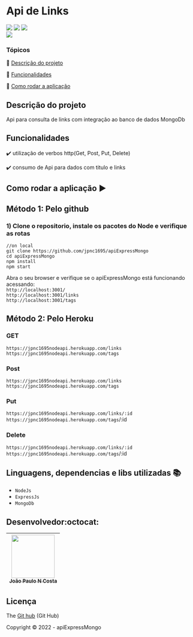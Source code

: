 <h1>Api de Links</h1> 
<p >
  <img src="https://img.shields.io/badge/express.js-%23404d59.svg?style=for-the-badge&logo=express&logoColor=%2361DAFB"/>
  <img src="https://img.shields.io/badge/MongoDB-%234ea94b.svg?style=for-the-badge&logo=mongodb&logoColor=white"/>
  <img src="https://img.shields.io/badge/Node.js-339933?style=for-the-badge&logo=nodedotjs&logoColor=white"/><br/>
  <img src="http://img.shields.io/static/v1?label=STATUS&message=EM%20DESENVOLVIMENTO&color=RED&style=for-the-badge"/>
  
</p>
<p align="center">
 
</p>

### Tópicos 

:small_blue_diamond: [Descrição do projeto](#descrição-do-projeto)

:small_blue_diamond: [Funcionalidades](#funcionalidades)

:small_blue_diamond: [Como rodar a aplicação](#como-rodar-a-aplicação-arrow_forward)

## Descrição do projeto 

<p align="justify">
  Api para consulta de links com integração ao banco de dados MongoDb
</p>

## Funcionalidades

:heavy_check_mark: utilização de verbos http(Get, Post, Put, Delete)

:heavy_check_mark: consumo de Api para dados com titulo e links

## Como rodar a aplicação :arrow_forward:

## Método 1: Pelo github
### 1) Clone o repositorio, instale os pacotes do Node e verifique as rotas

``` 
//on local
git clone https://github.com/jpnc1695/apiExpressMongo
cd apiExpressMongo
npm install
npm start
``` 
Abra o seu browser e verifique se o apiExpressMongo está funcionando acessando:</br>
`http://localhost:3001/`   
`http://localhost:3001/links`   
`http://localhost:3001/tags`   


## Método 2: Pelo Heroku
### GET 
`https://jpnc1695nodeapi.herokuapp.com/links`</br>
`https://jpnc1695nodeapi.herokuapp.com/tags`
### Post 
`https://jpnc1695nodeapi.herokuapp.com/links`</br>
`https://jpnc1695nodeapi.herokuapp.com/tags`
### Put
`https://jpnc1695nodeapi.herokuapp.com/links/:id`</br>
`https://jpnc1695nodeapi.herokuapp.com/tags`/:id
### Delete
`https://jpnc1695nodeapi.herokuapp.com/links/:id`</br>
`https://jpnc1695nodeapi.herokuapp.com/tags`/:id

## Linguagens, dependencias e libs utilizadas :books:

- ``NodeJs``
- ``ExpressJs``
- ``MongoDb``

## Desenvolvedor:octocat:
| [<img src="https://avatars.githubusercontent.com/u/84605494?v=4" width=115><br><sub>João Paulo N Costa</sub>](https://github.com/jpnv1695) |  
| :---: |


## Licença 

The [Git hub]() (Git Hub)

Copyright :copyright: 2022 - apiExpressMongo
